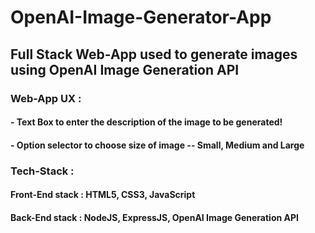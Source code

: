 # OpenAI-Image-Generator-App
## Full Stack Web-App used to generate images using OpenAI Image Generation API

### Web-App UX : 
#### - Text Box to enter the description of the image to be generated!
#### - Option selector to choose size of image -- Small, Medium and Large

### Tech-Stack :
#### Front-End stack : HTML5, CSS3, JavaScript
#### Back-End stack : NodeJS, ExpressJS, OpenAI Image Generation API

